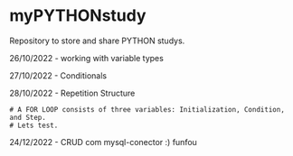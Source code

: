 # myPYTHONstudy
 Repository to store and share  PYTHON studys.

26/10/2022 - working with variable types

27/10/2022 - Conditionals

28/10/2022 - Repetition Structure

    # A FOR LOOP consists of three variables: Initialization, Condition, and Step. 
    # Lets test.

24/12/2022 - CRUD com mysql-conector :) funfou
